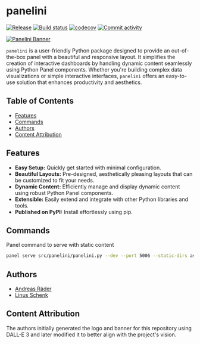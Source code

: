 # panelini <!-- omit in toc -->

[![Release](https://img.shields.io/github/v/release/opensemanticworld/panelini)](https://img.shields.io/github/v/release/opensemanticworld/panelini)
[![Build status](https://img.shields.io/github/actions/workflow/status/opensemanticworld/panelini/main.yml?branch=main)](https://github.com/opensemanticworld/panelini/actions/workflows/main.yml?query=branch%3Amain)
[![codecov](https://codecov.io/gh/opensemanticworld/panelini/branch/main/graph/badge.svg)](https://codecov.io/gh/opensemanticworld/panelini)
[![Commit activity](https://img.shields.io/github/commit-activity/m/opensemanticworld/panelini)](https://img.shields.io/github/commit-activity/m/opensemanticworld/panelini)

[![Panelini Banner](https://github.com/opensemanticworld/panelini/blob/main/img/panelinibanner.svg)](https://github.com/opensemanticworld/panelini)

``panelini`` is a user-friendly Python package designed to provide an out-of-the-box panel with a beautiful and responsive layout. It simplifies the creation of interactive dashboards by handling dynamic content seamlessly using Python Panel components. Whether you're building complex data visualizations or simple interactive interfaces, ``panelini`` offers an easy-to-use solution that enhances productivity and aesthetics.

## Table of Contents <!-- omit in toc -->

- [Features](#features)
- [Commands](#commands)
- [Authors](#authors)
- [Content Attribution](#content-attribution)

## Features

- **Easy Setup:** Quickly get started with minimal configuration.
- **Beautiful Layouts:** Pre-designed, aesthetically pleasing layouts that can be customized to fit your needs.
- **Dynamic Content:** Efficiently manage and display dynamic content using robust Python Panel components.
- **Extensible:** Easily extend and integrate with other Python libraries and tools.
- **Published on PyPI:** Install effortlessly using pip.

## Commands

Panel command to serve with static content

```bash
panel serve src/panelini/panelini.py --dev --port 5006 --static-dirs assets="src/panelini/assets" --ico-path src/panelini/assets/favicon.ico
```

## Authors

- [Andreas Räder](https://github.com/raederan)
- [Linus Schenk](https://github.com/cptnsloww)

## Content Attribution

The authors initially generated the logo and banner for this repository using DALL-E 3 and later modified it to better align with the project's vision.
